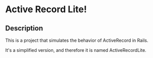# Active Record Lite!

## Description

This is a project that simulates the behavior of ActiveRecord in Rails.

It's a simplified version, and therefore it is named ActiveRecordLite.
